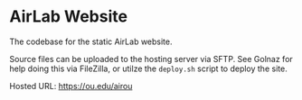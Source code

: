# AirLab Website

The codebase for the static AirLab website.

Source files can be uploaded to the hosting server via SFTP. See Golnaz for help doing this via FileZilla, or utilze the `deploy.sh` script to deploy the site.

Hosted URL: https://ou.edu/airou
